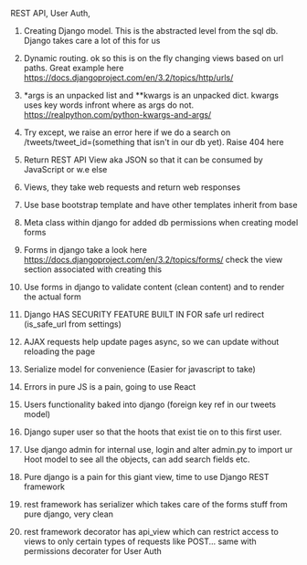 REST API, User Auth, 

1) Creating Django model. This is the abstracted level from the sql db. Django takes care a lot of this for us

2) Dynamic routing. ok so this is on the fly changing views based on url paths. Great example here https://docs.djangoproject.com/en/3.2/topics/http/urls/

3) *args is an unpacked list and **kwargs is an unpacked dict. kwargs uses key words infront where as args do not. https://realpython.com/python-kwargs-and-args/

4) Try except, we raise an error here if we do a search on /tweets/tweet_id=(something that isn't in our db yet). Raise 404 here

5) Return REST API View aka JSON so that it can be consumed by JavaScript or w.e else

6) Views, they take web requests and return web responses

7) Use base bootstrap template and have other templates inherit from base 

8) Meta class within django for added db permissions when creating model forms

9) Forms in django take a look here https://docs.djangoproject.com/en/3.2/topics/forms/ check the view section associated with creating this

10) Use forms in django to validate content (clean content) and to render the actual form

11) Django HAS SECURITY FEATURE BUILT IN FOR safe url redirect (is_safe_url from settings)

12) AJAX requests help update pages async, so we can update without reloading the page

13) Serialize model for convenience (Easier for javascript to take)

14) Errors in pure JS is a pain, going to use React

15) Users functionality baked into django (foreign key ref in our tweets model)

16) Django super user so that the hoots that exist tie on to this first user. 

17) Use django admin for internal use, login and alter admin.py to import ur Hoot model to see all the objects, can add search fields etc.

18) Pure django is a pain for this giant view, time to use Django REST framework

19) rest framework has serializer which takes care of the forms stuff from pure django, very clean

20) rest framework decorator has api_view which can restrict access to views to only certain types of requests like POST... same with permissions decorater for User Auth